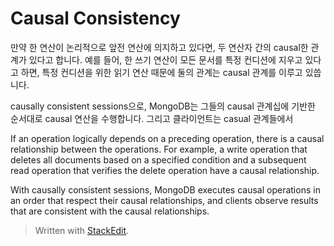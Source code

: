 # Causal Consistency

만약 한 연산이 논리적으로 앞전 연산에 의지하고 있다면, 두 연산자 간의 causal한 관계가 있다고 합니다. 예를 들어, 한 쓰기 연산이 모든 문서를 특정 컨디션에 지우고 있다고 하면, 특정 컨디션을 위한 읽기 연산 때문에 둘의 관계는 causal 관계를 이루고 있씁니다.

causally consistent sessions으로, MongoDB는 그들의 causal 관계십에 기반한 순서대로 causal 연산을 수행합니다. 그리고 클라이언트는 casual 관계들에서 


If an operation logically depends on a preceding operation, there is a causal relationship between the operations. For example, a write operation that deletes all documents based on a specified condition and a subsequent read operation that verifies the delete operation have a causal relationship.

With causally consistent sessions, MongoDB executes causal operations in an order that respect their causal relationships, and clients observe results that are consistent with the causal relationships.

> Written with [StackEdit](https://stackedit.io/).
<!--stackedit_data:
eyJoaXN0b3J5IjpbMjEzOTE2NjYwNCwtNDUxNzc5OTA0LC0xOT
U2ODI2NTkxLDE2OTc2MzIzNDUsLTE3NDA3Mzg0NDBdfQ==
-->